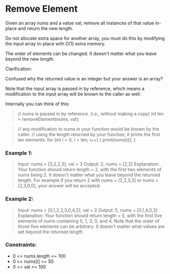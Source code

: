 # Remove Element

Given an array nums and a value val, remove all instances of that value in-place and return the new length.

Do not allocate extra space for another array, you must do this by modifying the input array in-place with O(1) extra memory.

The order of elements can be changed. It doesn't matter what you leave beyond the new length.

Clarification:

Confused why the returned value is an integer but your answer is an array?

Note that the input array is passed in by reference, which means a modification to the input array will be known to the caller as well.

Internally you can think of this:

> // nums is passed in by reference. (i.e., without making a copy)
> int len = removeElement(nums, val);

> // any modification to nums in your function would be known by the caller.
> // using the length returned by your function, it prints the first len elements.
> for (int i = 0; i < len; i++) {
>    print(nums[i]);
> }
 

### Example 1:

> Input: nums = [3,2,2,3], val = 3
> Output: 2, nums = [2,2]
> Explanation: Your function should return length = 2, with the first two elements of nums being 2.
> It doesn't matter what you leave beyond the returned length. For example if you return 2 with nums = [2,2,3,3] or nums = [2,3,0,0], your answer will be accepted.
### Example 2:

> Input: nums = [0,1,2,2,3,0,4,2], val = 2
> Output: 5, nums = [0,1,4,0,3]
> Explanation: Your function should return length = 5, with the first five elements of nums containing 0, 1, 3, 0, and 4. Note that the order of those five elements can be arbitrary. It doesn't matter what values are set beyond the returned length.
 

### Constraints:

- 0 <= nums.length <= 100
- 0 <= nums[i] <= 50
- 0 <= val <= 100